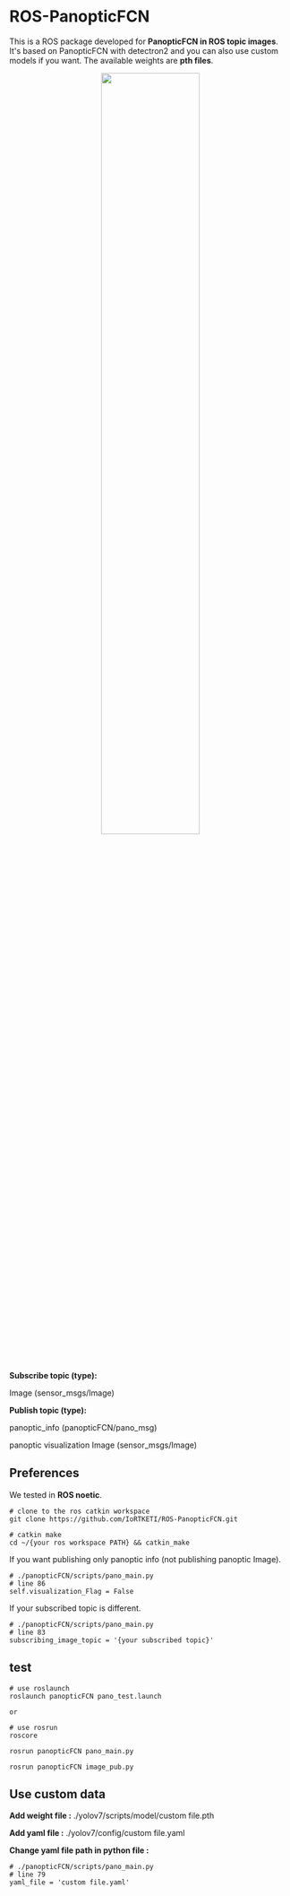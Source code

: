 # ROS-PanopticFCN

This is a ROS package developed for **PanopticFCN in ROS topic images**. It's based on PanopticFCN with detectron2 and you can also use custom models if you want. The available weights are **pth files**.

<div align="center">
    <a href="./">
        <img src="./panopticFCN/scripts/test_result/1image_rect_color18_leftImg8bit.jpg" width="59%"/>
    </a>
</div>

**Subscribe topic (type):**

Image (sensor_msgs/Image)

**Publish topic (type):**

panoptic_info (panopticFCN/pano_msg)

panoptic visualization Image (sensor_msgs/Image)


## Preferences
We tested in
**ROS noetic**.

``` shell
# clone to the ros catkin workspace
git clone https://github.com/IoRTKETI/ROS-PanopticFCN.git

# catkin make
cd ~/{your ros workspace PATH} && catkin_make

```


If you want publishing only panoptic info (not publishing panoptic Image).
``` shell
# ./panopticFCN/scripts/pano_main.py
# line 86
self.visualization_Flag = False
```

If your subscribed topic is different.
``` shell
# ./panopticFCN/scripts/pano_main.py
# line 83
subscribing_image_topic = '{your subscribed topic}'
```




## test
``` shell
# use roslaunch
roslaunch panopticFCN pano_test.launch

or

# use rosrun
roscore

rosrun panopticFCN pano_main.py

rosrun panopticFCN image_pub.py
```



## Use custom data

**Add weight file :** ./yolov7/scripts/model/custom file.pth

**Add yaml file :** ./yolov7/config/custom file.yaml

**Change yaml file path in python file :**
``` shell
# ./panopticFCN/scripts/pano_main.py
# line 79
yaml_file = 'custom file.yaml'
```
